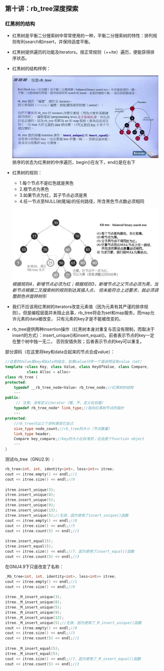 ## 第十讲：rb_tree深度探索

### 红黑树的结构
* 红黑树是平衡二分搜索树中常常使用的一种，平衡二分搜索树的特性：排列规则有利search和insert，并保持适度平衡。
* 红黑树提供遍历的功能及iterators。按正常规则（++ite）遍历，便能获得排序状态。
* 红黑树的结构样例：
    
    ![](img10_1.jpg)
    排序的状态为红黑树的中序遍历，begin()在左下，end()是在右下
* 红黑树的规则：
    * 1.每个节点不是红色就是黑色
    * 2.根节点为黑色
    * 3.如果节点为红，其子节点必须是黑
    * 4.任一节点至NULL(树尾端)的任何路径，所含黑色节点数必须相同

    ![](img10_2.jpg)
    *根据规则4，新增节点必须为红；根据规则3，新增节点之父节点必须为黑，当新节点根据二叉搜索树的规则到达其插入点，
但未能符合上述要求，就必须调整颜色并旋转树形*

* 我们不应该用红黑树的iterators改变元素值（因为元素有其严谨的排序规则）。但是编程层面并未阻止此事，rb_tree将会为set和map服务，而map允许元素的data被改变，
只有元素的key才是不能被改变的。
* rb_tree提供两种insertion操作（红黑树本身对重复与否没有限制，而取决于insert的方式）：insert_unique()和insert_equal()。前者表示节点的key一定在整个树中独一无二，
否则安插失败；后者表示节点的key可以重复。

部分源码（在这里将key和data合起来的节点合成value）：
```c++
//这里的Value是key和data的组合，如果value只传一个值说明没有value（set）
template <class Key, class Value, class KeyOfValue, class Compare,
          class Alloc = alloc>
class rb_tree {
protected:
    typedef __rb_tree_node<Value> rb_tree_node;//红黑树的结构
    ···
public:
     // 注意，没有定义iterator（喔，不，定义在后面）
    typedef rb_tree_node* link_type;//指向红黑树节点的指针
    ···
protected:
    //rb_tree只以三个资料表现它自己
    size_type node_count;//rb_tree的大小（节点数量）
    link_type header;
    Compare key_compare;//key的大小比较准则；应会是个function object
    ···
}
```

测试rb_tree（GNU2.9）:
```c++
rb_tree<int, int, identity<int>, less<int>> itree;
cout << itree.empty() << endl;//1
cout << itree.size() << endl;//0

itree.insert_unique(3);
itree.insert_unique(8);
itree.insert_unique(5);
itree.insert_unique(9);
itree.insert_unique(13);
itree.insert_unique(5);//无效，因为使用了insert_unique()函数
cout << itree.empty() << endl;//0
cout << itree.size() << endl;//5
cout << itree.count(5) << endl;//1

itree.insert_equal(5);
itree.insert_equal(5);
cout << itree.size() << endl;//7，因为使用了insert_equal()函数
cout << itree.count(5) << endl;//3
```
在GNU4.9下只是改变了名称：
```c++
_Rb_tree<int, int, identity<int>, less<int>> itree;
cout << itree.empty() << endl;//1
cout << itree.size() << endl;//0

itree._M_insert_unique(3);
itree._M_insert_unique(8);
itree._M_insert_unique(5);
itree._M_insert_unique(9);
itree._M_insert_unique(13);
itree._M_insert_unique(5);//无效，因为使用了_M_insert_unique()函数
cout << itree.empty() << endl;//0
cout << itree.size() << endl;//5
cout << itree.count(5) << endl;//1

itree._M_insert_equal(5);
itree._M_insert_equal(5);
cout << itree.size() << endl;//7，因为使用了_M_insert_equal()函数
cout << itree.count(5) << endl;//3
```
